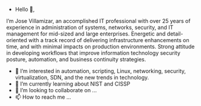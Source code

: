- Hello 👋,

I’m Jose Villamizar, an accomplished IT professional with over 25 years of experience in administration of systems, networks, security, and IT
management for mid-sized and large enterprises. Energetic and detail-oriented with a track record of delivering infrastructure enhancements on time,
and with minimal impacts on production environments. Strong attitude in developing workflows that improve information technology security posture, 
automation, and business continuity strategies.
- 👀 I’m interested in automation, scripting, Linux, networking, security, virtualization, SDN, and the new trends in technology.
- 🌱 I’m currently learning about NIST and CISSP
- 💞️ I’m looking to collaborate on ...
- 📫 How to reach me ...

<!---
mcvills/mcvills is a ✨ special ✨ repository because its `README.md` (this file) appears on your GitHub profile.
You can click the Preview link to take a look at your changes.
--->
